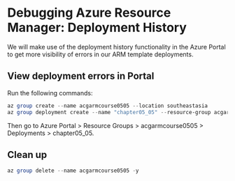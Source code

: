 # Debugging Azure Resource Manager: Deployment History

We will make use of the deployment history functionality in the Azure Portal to get more visibility of errors in our ARM template deployments.

## View deployment errors in Portal

Run the following commands:

```powershell
az group create --name acgarmcourse0505 --location southeastasia
az group deployment create --name "chapter05_05" --resource-group acgarmcourse0505 --template-file "./azuredeploy-error.json" --parameters environment=dev
```

Then go to Azure Portal > Resource Groups > acgarmcourse0505 > Deployments > chapter05_05.

## Clean up

```powershell
az group delete --name acgarmcourse0505 -y
```
